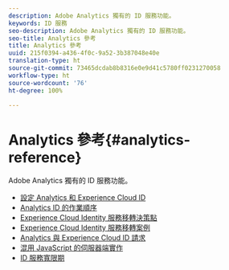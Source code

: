```yaml
---
description: Adobe Analytics 獨有的 ID 服務功能。
keywords: ID 服務
seo-description: Adobe Analytics 獨有的 ID 服務功能。
seo-title: Analytics 參考
title: Analytics 參考
uuid: 215f0394-a436-4f0c-9a52-3b387048e40e
translation-type: ht
source-git-commit: 73465dcdab8b8316e0e9d41c5780ff0231270058
workflow-type: ht
source-wordcount: '76'
ht-degree: 100%

---
```



# Analytics 參考{#analytics-reference}

Adobe Analytics 獨有的 ID 服務功能。

+ [設定 Analytics 和 Experience Cloud ID](analytics-ids.md)
+ [Analytics ID 的作業順序](analytics-order-of-operations.md)
+ [Experience Cloud Identity 服務移轉決策點](migration-decisions.md)
+ [Experience Cloud Identity 服務移轉案例](migration-scenarios.md)
+ [Analytics 與 Experience Cloud ID 請求](legacy-analytics.md)
+ [混用 JavaScript 的伺服器端實作](server-side.md)
+ [ID 服務寬限期](grace-period.md)
<!--+ [Data Collection CNAMEs and Cross-Domain Tracking](cname.md)-->
